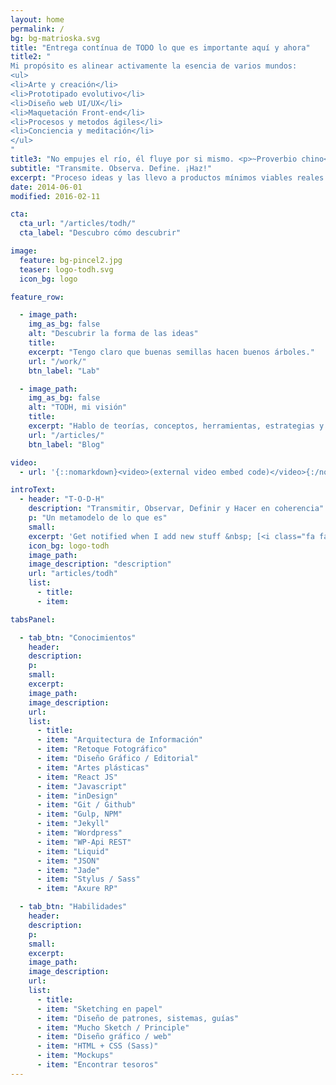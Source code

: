 ```yaml
---
layout: home
permalink: /
bg: bg-matrioska.svg
title: "Entrega contínua de TODO lo que es importante aquí y ahora"
title2: "
Mi propósito es alinear activamente la esencia de varios mundos:
<ul>
<li>Arte y creación</li>
<li>Prototipado evolutivo</li>
<li>Diseño web UI/UX</li>
<li>Maquetación Front-end</li>
<li>Procesos y metodos ágiles</li>
<li>Conciencia y meditación</li>
</ul>
"
title3: "No empujes el río, él fluye por si mismo. <p>~Proverbio chino</p>"
subtitle: "Transmite. Observa. Define. ¡Haz!"
excerpt: "Proceso ideas y las llevo a productos mínimos viables reales que evolucionan."
date: 2014-06-01
modified: 2016-02-11

cta:
  cta_url: "/articles/todh/"
  cta_label: "Descubro cómo descubrir"

image:
  feature: bg-pincel2.jpg
  teaser: logo-todh.svg
  icon_bg: logo

feature_row:

  - image_path:
    img_as_bg: false
    alt: "Descubrir la forma de las ideas"
    title:
    excerpt: "Tengo claro que buenas semillas hacen buenos árboles."
    url: "/work/"
    btn_label: "Lab"

  - image_path:
    img_as_bg: false
    alt: "TODH, mi visión"
    title:
    excerpt: "Hablo de teorías, conceptos, herramientas, estrategias y maneras de pensar la realidad"
    url: "/articles/"
    btn_label: "Blog"

video:
  - url: '{::nomarkdown}<video>(external video embed code)</video>{:/nomarkdown}'

introText:
  - header: "T-O-D-H"
    description: "Transmitir, Observar, Definir y Hacer en coherencia"
    p: "Un metamodelo de lo que es"
    small:
    excerpt: 'Get notified when I add new stuff &nbsp; [<i class="fa fa-twitter"></i> @t0tinspire](https://twitter.com/t0tinspire){: .btn .btn--twitter}'
    icon_bg: logo-todh
    image_path:
    image_description: "description"
    url: "articles/todh"
    list:
      - title:
      - item:

tabsPanel:

  - tab_btn: "Conocimientos"
    header:
    description:
    p:
    small:
    excerpt:
    image_path:
    image_description:
    url:
    list:
      - title:
      - item: "Arquitectura de Información"
      - item: "Retoque Fotográfico"
      - item: "Diseño Gráfico / Editorial"
      - item: "Artes plásticas"
      - item: "React JS"
      - item: "Javascript"
      - item: "inDesign"
      - item: "Git / Github"
      - item: "Gulp, NPM"
      - item: "Jekyll"
      - item: "Wordpress"
      - item: "WP-Api REST"
      - item: "Liquid"
      - item: "JSON"
      - item: "Jade"
      - item: "Stylus / Sass"
      - item: "Axure RP"

  - tab_btn: "Habilidades"
    header:
    description:
    p:
    small:
    excerpt:
    image_path:
    image_description:
    url:
    list:
      - title:
      - item: "Sketching en papel"
      - item: "Diseño de patrones, sistemas, guías"
      - item: "Mucho Sketch / Principle"
      - item: "Diseño gráfico / web"
      - item: "HTML + CSS (Sass)"
      - item: "Mockups"
      - item: "Encontrar tesoros"
---
```

